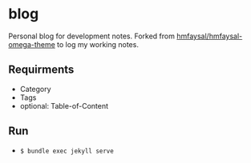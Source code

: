 # blog

Personal blog for development notes.
Forked from
[hmfaysal/hmfaysal-omega-theme](https://github.com/hmfaysal/hmfaysal-omega-theme)
to log my working notes.

## Requirments

- Category
- Tags
- optional: Table-of-Content

## Run

- ```$ bundle exec jekyll serve```
